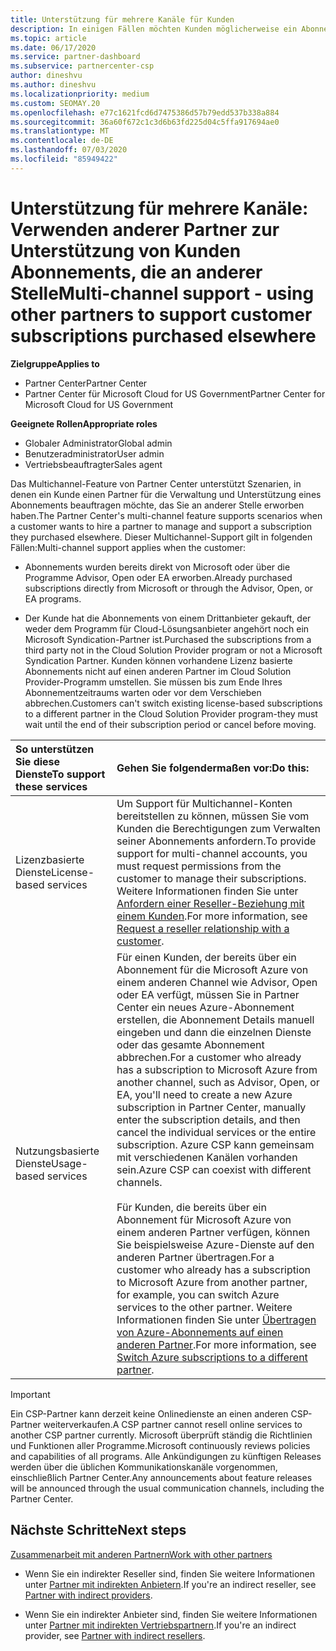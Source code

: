 ```yaml
---
title: Unterstützung für mehrere Kanäle für Kunden
description: In einigen Fällen möchten Kunden möglicherweise ein Abonnement bereitstellen und unterstützen, das Sie an anderer Stelle erworben haben.
ms.topic: article
ms.date: 06/17/2020
ms.service: partner-dashboard
ms.subservice: partnercenter-csp
author: dineshvu
ms.author: dineshvu
ms.localizationpriority: medium
ms.custom: SEOMAY.20
ms.openlocfilehash: e77c1621fcd6d7475386d57b79edd537b338a884
ms.sourcegitcommit: 36a60f672c1c3d6b63fd225d04c5ffa917694ae0
ms.translationtype: MT
ms.contentlocale: de-DE
ms.lasthandoff: 07/03/2020
ms.locfileid: "85949422"
---
```

# <a name="multi-channel-support---using-other-partners-to-support-customer-subscriptions-purchased-elsewhere"></a><span data-ttu-id="7ccc0-103">Unterstützung für mehrere Kanäle: Verwenden anderer Partner zur Unterstützung von Kunden Abonnements, die an anderer Stelle</span><span class="sxs-lookup"><span data-stu-id="7ccc0-103">Multi-channel support - using other partners to support customer subscriptions purchased elsewhere</span></span>

<span data-ttu-id="7ccc0-104">**Zielgruppe**</span><span class="sxs-lookup"><span data-stu-id="7ccc0-104">**Applies to**</span></span>

- <span data-ttu-id="7ccc0-105">Partner Center</span><span class="sxs-lookup"><span data-stu-id="7ccc0-105">Partner Center</span></span>
- <span data-ttu-id="7ccc0-106">Partner Center für Microsoft Cloud for US Government</span><span class="sxs-lookup"><span data-stu-id="7ccc0-106">Partner Center for Microsoft Cloud for US Government</span></span>

<span data-ttu-id="7ccc0-107">**Geeignete Rollen**</span><span class="sxs-lookup"><span data-stu-id="7ccc0-107">**Appropriate roles**</span></span>

- <span data-ttu-id="7ccc0-108">Globaler Administrator</span><span class="sxs-lookup"><span data-stu-id="7ccc0-108">Global admin</span></span>
- <span data-ttu-id="7ccc0-109">Benutzeradministrator</span><span class="sxs-lookup"><span data-stu-id="7ccc0-109">User admin</span></span>
- <span data-ttu-id="7ccc0-110">Vertriebsbeauftragter</span><span class="sxs-lookup"><span data-stu-id="7ccc0-110">Sales agent</span></span>

<span data-ttu-id="7ccc0-111">Das Multichannel-Feature von Partner Center unterstützt Szenarien, in denen ein Kunde einen Partner für die Verwaltung und Unterstützung eines Abonnements beauftragen möchte, das Sie an anderer Stelle erworben haben.</span><span class="sxs-lookup"><span data-stu-id="7ccc0-111">The Partner Center's multi-channel feature supports scenarios when a customer wants to hire a partner to manage and support a subscription they purchased elsewhere.</span></span> <span data-ttu-id="7ccc0-112">Dieser Multichannel-Support gilt in folgenden Fällen:</span><span class="sxs-lookup"><span data-stu-id="7ccc0-112">Multi-channel support applies when the customer:</span></span>

- <span data-ttu-id="7ccc0-113">Abonnements wurden bereits direkt von Microsoft oder über die Programme Advisor, Open oder EA erworben.</span><span class="sxs-lookup"><span data-stu-id="7ccc0-113">Already purchased subscriptions directly from Microsoft or through the Advisor, Open, or EA programs.</span></span>

- <span data-ttu-id="7ccc0-114">Der Kunde hat die Abonnements von einem Drittanbieter gekauft, der weder dem Programm für Cloud-Lösungsanbieter angehört noch ein Microsoft Syndication-Partner ist.</span><span class="sxs-lookup"><span data-stu-id="7ccc0-114">Purchased the subscriptions from a third party not in the Cloud Solution Provider program or not a Microsoft Syndication Partner.</span></span> <span data-ttu-id="7ccc0-115">Kunden können vorhandene Lizenz basierte Abonnements nicht auf einen anderen Partner im Cloud Solution Provider-Programm umstellen. Sie müssen bis zum Ende Ihres Abonnementzeitraums warten oder vor dem Verschieben abbrechen.</span><span class="sxs-lookup"><span data-stu-id="7ccc0-115">Customers can't switch existing license-based subscriptions to a different partner in the Cloud Solution Provider program-they must wait until the end of their subscription period or cancel before moving.</span></span>

|<span data-ttu-id="7ccc0-116">So unterstützen Sie diese Dienste</span><span class="sxs-lookup"><span data-stu-id="7ccc0-116">To support these services</span></span>  | <span data-ttu-id="7ccc0-117">Gehen Sie folgendermaßen vor:</span><span class="sxs-lookup"><span data-stu-id="7ccc0-117">Do this:</span></span> |
|:---------|:---------|
|<span data-ttu-id="7ccc0-118">Lizenzbasierte Dienste</span><span class="sxs-lookup"><span data-stu-id="7ccc0-118">License-based services</span></span>    | <span data-ttu-id="7ccc0-119">Um Support für Multichannel-Konten bereitstellen zu können, müssen Sie vom Kunden die Berechtigungen zum Verwalten seiner Abonnements anfordern.</span><span class="sxs-lookup"><span data-stu-id="7ccc0-119">To provide support for multi-channel accounts, you must request permissions from the customer to manage their subscriptions.</span></span> <span data-ttu-id="7ccc0-120">Weitere Informationen finden Sie unter [Anfordern einer Reseller-Beziehung mit einem Kunden](request-a-relationship-with-a-customer.md).</span><span class="sxs-lookup"><span data-stu-id="7ccc0-120">For more information, see [Request a reseller relationship with a customer](request-a-relationship-with-a-customer.md).</span></span>   |
|<span data-ttu-id="7ccc0-121">Nutzungsbasierte Dienste</span><span class="sxs-lookup"><span data-stu-id="7ccc0-121">Usage-based services</span></span>     |  <span data-ttu-id="7ccc0-122">Für einen Kunden, der bereits über ein Abonnement für die Microsoft Azure von einem anderen Channel wie Advisor, Open oder EA verfügt, müssen Sie in Partner Center ein neues Azure-Abonnement erstellen, die Abonnement Details manuell eingeben und dann die einzelnen Dienste oder das gesamte Abonnement abbrechen.</span><span class="sxs-lookup"><span data-stu-id="7ccc0-122">For a customer who already has a subscription to Microsoft Azure from another channel, such as Advisor, Open, or EA, you'll need to create a new Azure subscription in Partner Center, manually enter the subscription details, and then cancel the individual services or the entire subscription.</span></span> <span data-ttu-id="7ccc0-123">Azure CSP kann gemeinsam mit verschiedenen Kanälen vorhanden sein.</span><span class="sxs-lookup"><span data-stu-id="7ccc0-123">Azure CSP can coexist with different channels.</span></span><br/><br/> <span data-ttu-id="7ccc0-124">Für Kunden, die bereits über ein Abonnement für Microsoft Azure von einem anderen Partner verfügen, können Sie beispielsweise Azure-Dienste auf den anderen Partner übertragen.</span><span class="sxs-lookup"><span data-stu-id="7ccc0-124">For a customer who already has a subscription to Microsoft Azure from another partner, for example, you can switch Azure services to the other partner.</span></span>  <span data-ttu-id="7ccc0-125">Weitere Informationen finden Sie unter [Übertragen von Azure-Abonnements auf einen anderen Partner](switch-azure-subscriptions-to-a-different-partner.md).</span><span class="sxs-lookup"><span data-stu-id="7ccc0-125">For more information, see [Switch Azure subscriptions to a different partner](switch-azure-subscriptions-to-a-different-partner.md).</span></span> |

> [!IMPORTANT]  
> <span data-ttu-id="7ccc0-126">Ein CSP-Partner kann derzeit keine Onlinedienste an einen anderen CSP-Partner weiterverkaufen.</span><span class="sxs-lookup"><span data-stu-id="7ccc0-126">A CSP partner cannot resell online services to another CSP partner currently.</span></span> <span data-ttu-id="7ccc0-127">Microsoft überprüft ständig die Richtlinien und Funktionen aller Programme.</span><span class="sxs-lookup"><span data-stu-id="7ccc0-127">Microsoft continuously reviews policies and capabilities of all programs.</span></span> <span data-ttu-id="7ccc0-128">Alle Ankündigungen zu künftigen Releases werden über die üblichen Kommunikationskanäle vorgenommen, einschließlich Partner Center.</span><span class="sxs-lookup"><span data-stu-id="7ccc0-128">Any announcements about feature releases will be announced through the usual communication channels, including the Partner Center.</span></span>

## <a name="next-steps"></a><span data-ttu-id="7ccc0-129">Nächste Schritte</span><span class="sxs-lookup"><span data-stu-id="7ccc0-129">Next steps</span></span>

[<span data-ttu-id="7ccc0-130">Zusammenarbeit mit anderen Partnern</span><span class="sxs-lookup"><span data-stu-id="7ccc0-130">Work with other partners</span></span>](work-with-other-partners.md)

- <span data-ttu-id="7ccc0-131">Wenn Sie ein indirekter Reseller sind, finden Sie weitere Informationen unter [Partner mit indirekten Anbietern](indirect-reseller-tasks-in-partner-center.md).</span><span class="sxs-lookup"><span data-stu-id="7ccc0-131">If you're an indirect reseller, see [Partner with indirect providers](indirect-reseller-tasks-in-partner-center.md).</span></span>

- <span data-ttu-id="7ccc0-132">Wenn Sie ein indirekter Anbieter sind, finden Sie weitere Informationen unter [Partner mit indirekten Vertriebspartnern](indirect-provider-tasks-in-partner-center.md).</span><span class="sxs-lookup"><span data-stu-id="7ccc0-132">If you're an indirect provider, see [Partner with indirect resellers](indirect-provider-tasks-in-partner-center.md).</span></span>
